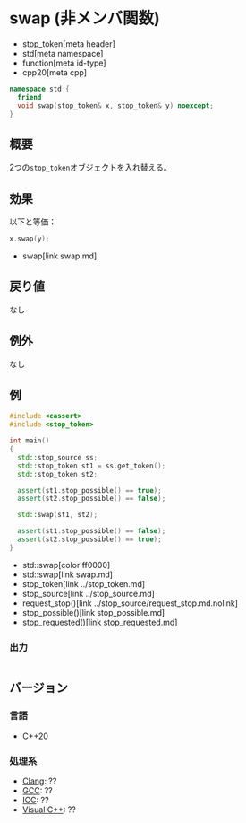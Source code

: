 # swap (非メンバ関数)
* stop_token[meta header]
* std[meta namespace]
* function[meta id-type]
* cpp20[meta cpp]

```cpp
namespace std {
  friend
  void swap(stop_token& x, stop_token& y) noexcept;
}
```

## 概要
2つの`stop_token`オブジェクトを入れ替える。


## 効果
以下と等価：

```cpp
x.swap(y);
```
* swap[link swap.md]


## 戻り値
なし


## 例外
なし


## 例
```cpp example
#include <cassert>
#include <stop_token>

int main()
{
  std::stop_source ss;
  std::stop_token st1 = ss.get_token();
  std::stop_token st2;

  assert(st1.stop_possible() == true);
  assert(st2.stop_possible() == false);

  std::swap(st1, st2);

  assert(st1.stop_possible() == false);
  assert(st2.stop_possible() == true);
}
```
* std::swap[color ff0000]
* std::swap[link swap.md]
* stop_token[link ../stop_token.md]
* stop_source[link ../stop_source.md]
* request_stop()[link ../stop_source/request_stop.md.nolink]
* stop_possible()[link stop_possible.md]
* stop_requested()[link stop_requested.md]

### 出力
```
```

## バージョン
### 言語
- C++20

### 処理系
- [Clang](/implementation.md#clang): ??
- [GCC](/implementation.md#gcc): ??
- [ICC](/implementation.md#icc): ??
- [Visual C++](/implementation.md#visual_cpp): ??

